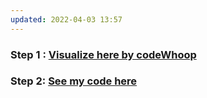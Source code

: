 ```yaml
---
updated: 2022-04-03 13:57
---
```

### **Step 1 :** [Visualize here by codeWhoop](https://youtu.be/kKjYSBeDpFA)

### **Step 2:** [See my code here](./Stack_Queue.java)
